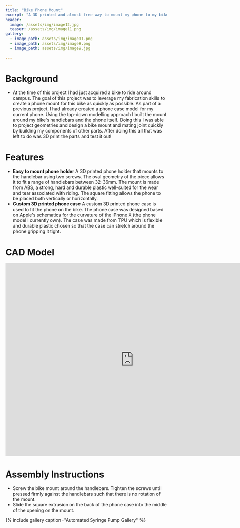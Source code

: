 ```yaml
---
title: "Bike Phone Mount"
excerpt: "A 3D printed and almost free way to mount my phone to my bike."
header:
  image: /assets/img/image12.jpg
  teaser: /assets/img/image11.png
gallery:
  - image_path: assets/img/image11.png
  - image_path: assets/img/image8.png
  - image_path: assets/img/image9.jpg
   
---
```

# Background

*  At the time of this project I had just acquired a bike to ride around campus. The goal of this project was to leverage my fabrication skills to create a phone mount for this bike as quickly as possible. As part of a previous project, I had already created a phone case model for my current phone. Using the top-down modelling approach I built the mount around my bike's handlebars and the phone itself. Doing this I was able to project geometries and design a bike mount and mating joint quickly by building my components of other parts. After doing this all that was left to do was 3D print the parts and test it out! 

# Features

* **Easy to mount phone holder** A 3D printed phone holder that mounts to the handlebar using two screws. The oval geometry of the piece allows it to fit a range of handlebars between 32-36mm. The mount is made from ABS, a strong, hard and durable plastic well-suited for the wear and tear associated with riding. The square fitting allows the phone to be placed both vertically or horizontally.  
* **Custom 3D printed phone case** A custom 3D printed phone case is used to fit the phone on the bike. The phone case was designed based on Apple's schematics for the curvature of the iPhone X (the phone model I currently own). The case was made from TPU which is flexible and durable plastic chosen so that the case can stretch around the phone gripping it tight.  


# CAD Model
<iframe src="https://vanderbilt643.autodesk360.com/shares/public/SH35dfcQT936092f0e4320bbce97815dc8f2?mode=embed" width="800" height="600" allowfullscreen="true" webkitallowfullscreen="true" mozallowfullscreen="true"  frameborder="0"></iframe>

# Assembly Instructions 

* Screw the bike mount around the handlebars. Tighten the screws until pressed firmly against the handlebars such that there is no rotation of the mount.  
* Slide the square extrusion on the back of the phone case into the middle of the opening on the mount.  




{% include gallery caption="Automated Syringe Pump Gallery" %}
